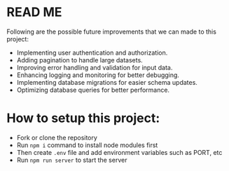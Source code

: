 # READ ME

Following are the possible future improvements that we can made to this project:

* Implementing user authentication and authorization.
* Adding pagination to handle large datasets.
* Improving error handling and validation for input data.
* Enhancing logging and monitoring for better debugging.
* Implementing database migrations for easier schema updates.
* Optimizing database queries for better performance.

# How to setup this project:

* Fork or clone the repository
* Run `npm i` command to install node modules first
* Then create `.env` file and add environment variables such as PORT, etc
* Run `npm run server` to start the server

